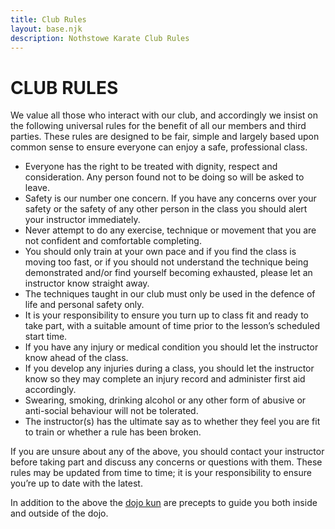 ```yaml
---
title: Club Rules
layout: base.njk
description: Nothstowe Karate Club Rules
---
```



# CLUB RULES

We value all those who interact with our club, and accordingly we insist on the following universal rules for the benefit of all our members and third parties. These rules are designed to be fair, simple and largely based upon common sense to ensure everyone can enjoy a safe, professional class.

*	Everyone has the right to be treated with dignity, respect and consideration. Any person found not to be doing so will be asked to leave.
*	Safety is our number one concern. If you have any concerns over your safety or the safety of any other person in the class you should alert your instructor immediately.
*	Never attempt to do any exercise, technique or movement that you are not confident and comfortable completing.
*	You should only train at your own pace and if you find the class is moving too fast, or if you should not understand the technique being demonstrated and/or find yourself becoming exhausted, please let an instructor know straight away.
*	The techniques taught in our club must only be used in the defence of life and personal safety only.
*	It is your responsibility to ensure you turn up to class fit and ready to take part, with a suitable amount of time prior to the lesson’s scheduled start time.
*	If you have any injury or medical condition you should let the instructor know ahead of the class.
*	If you develop any injuries during a class, you should let the instructor know so they may complete an injury record and administer first aid accordingly.
*	Swearing, smoking, drinking alcohol or any other form of abusive or anti-social behaviour will not be tolerated.
*	The instructor(s) has the ultimate say as to whether they feel you are fit to train or whether a rule has been broken.

If you are unsure about any of the above, you should contact your instructor before taking part and discuss any concerns or questions with them. These rules may be updated from time to time; it is your responsibility to ensure you’re up to date with the latest.

In addition to the above the [dojo kun](/dojokun/) are precepts to guide you both inside and outside of the dojo.
